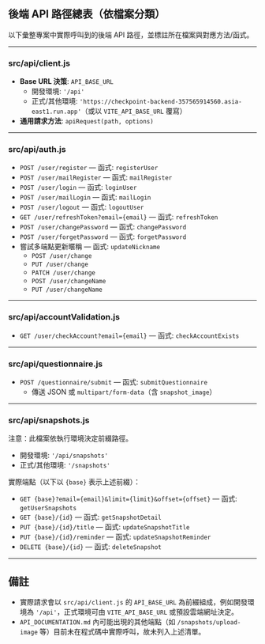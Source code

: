 ## 後端 API 路徑總表（依檔案分類）

以下彙整專案中實際呼叫到的後端 API 路徑，並標註所在檔案與對應方法/函式。

---

### src/api/client.js
- **Base URL 決策**: `API_BASE_URL`
  - 開發環境: `'/api'`
  - 正式/其他環境: `'https://checkpoint-backend-357565914560.asia-east1.run.app'`（或以 `VITE_API_BASE_URL` 覆寫）
- **通用請求方法**: `apiRequest(path, options)`

---

### src/api/auth.js
- `POST /user/register` — 函式: `registerUser`
- `POST /user/mailRegister` — 函式: `mailRegister`
- `POST /user/login` — 函式: `loginUser`
- `POST /user/mailLogin` — 函式: `mailLogin`
- `POST /user/logout` — 函式: `logoutUser`
- `GET /user/refreshToken?email={email}` — 函式: `refreshToken`
- `POST /user/changePassword` — 函式: `changePassword`
- `POST /user/forgetPassword` — 函式: `forgetPassword`
- 嘗試多端點更新暱稱 — 函式: `updateNickname`
  - `POST /user/change`
  - `PUT /user/change`
  - `PATCH /user/change`
  - `POST /user/changeName`
  - `PUT /user/changeName`

---

### src/api/accountValidation.js
- `GET /user/checkAccount?email={email}` — 函式: `checkAccountExists`

---

### src/api/questionnaire.js
- `POST /questionnaire/submit` — 函式: `submitQuestionnaire`
  - 傳送 JSON 或 `multipart/form-data`（含 `snapshot_image`）

---

### src/api/snapshots.js
注意：此檔案依執行環境決定前綴路徑。
- 開發環境: `'/api/snapshots'`
- 正式/其他環境: `'/snapshots'`

實際端點（以下以 `{base}` 表示上述前綴）：
- `GET {base}?email={email}&limit={limit}&offset={offset}` — 函式: `getUserSnapshots`
- `GET {base}/{id}` — 函式: `getSnapshotDetail`
- `PUT {base}/{id}/title` — 函式: `updateSnapshotTitle`
- `PUT {base}/{id}/reminder` — 函式: `updateSnapshotReminder`
- `DELETE {base}/{id}` — 函式: `deleteSnapshot`

---

## 備註
- 實際請求會以 `src/api/client.js` 的 `API_BASE_URL` 為前綴組成，例如開發環境為 `'/api'`，正式環境可由 `VITE_API_BASE_URL` 或預設雲端網址決定。
- `API_DOCUMENTATION.md` 內可能出現的其他端點（如 `/snapshots/upload-image` 等）目前未在程式碼中實際呼叫，故未列入上述清單。


